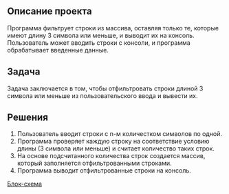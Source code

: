 ## Описание проекта

Программа фильтрует строки из массива, оставляя только те, которые имеют длину 3 символа или меньше, и выводит их на консоль. Пользователь может вводить строки с консоли, и программа обрабатывает введенные данные.

## Задача

Задача заключается в том, чтобы отфильтровать строки длиной 3 символа или меньше из пользовательского ввода и вывести их. 

## Решения

1. Пользователь вводит строки с n-м количестком символов по одной. 
2. Программа проверяет каждую строку на соответствие условию длины (3 символа или меньше) и считает количество таких строк.
3. На основе подсчитанного количества строк создается массив, который заполняется отфильтрованными строками.
4. Программа выводит отфильтрованные строки на консоль.

[Блок-схема](bs.jpg)

